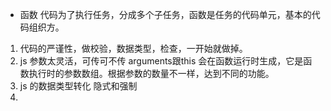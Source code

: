 - 函数
  代码为了执行任务，分成多个子任务，函数是任务的代码单元，基本的代码组织方。

1. 代码的严谨性，做校验，数据类型，检查，一开始就做掉。
2. js 参数太灵活，可传可不传 arguments跟this 会在函数运行时生成，它是函数执行时的参数数组。根据参数的数量不一样，达到不同的功能。
3. js 的数据类型转化 隐式和强制
4. 